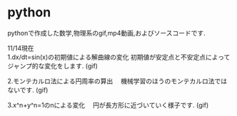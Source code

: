 # python
pythonで作成した数学,物理系のgif,mp4動画,およびソースコードです.

11/14現在
<br>
1.dx/dt=sin(x)の初期値による解曲線の変化
 初期値が安定点と不安定点によってジャンプ的な変化をします.
(gif)

2.モンテカルロ法による円周率の算出
　機械学習のほうのモンテカルロ法ではないです.
 (gif)
 
3.x^n+y^n=1のnによる変化
　円が長方形に近づいていく様子です.
 (gif)
